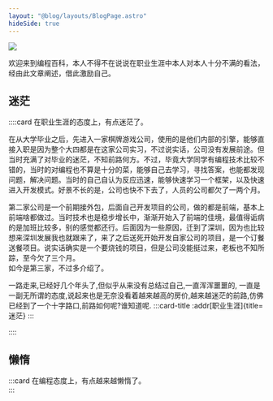 ```yaml
---
layout: "@blog/layouts/BlogPage.astro"
hideSide: true
---
```


![](https://w.wallhaven.cc/full/zy/wallhaven-zyxvqy.jpg)

欢迎来到编程百科，本人不得不在说说在职业生涯中本人对本人十分不满的看法，经由此文章阐述，借此激励自己。

## 迷茫

::::card
在职业生涯的态度上，有点迷茫了。  

在从大学毕业之后，先进入一家棋牌游戏公司，使用的是他们内部的引擎，能够直接入职是因为整个大四都是在这家公司实习，不过说实话，公司没有发展前途。但当时充满了对毕业的迷茫，不知前路何方。不过，毕竟大学同学有编程技术比较不错的，当时的对编程也不算是十分的菜，能够自己去学习，寻找答案，也能都发现问题，解决问题。当时的自己自认为反应迅速，能够快速学习一个框架，以及快速进入开发模式。好景不长的是，公司也快不下去了，人员的公司都欠了一两个月。  

第二家公司是一个前期接外包，后面自己开发项目的公司，做的都是前端，基本上前端啥都做过。当时技术也是稳步增长中，渐渐开始入了前端的佳境，最值得诟病的是加班比较多，别的感觉都还行。后面因为一些原因，迁到了深圳，因为也比较想来深圳发展我也就跟来了，来了之后送死开始开发自家公司的项目，是一个订餐送餐项目。说实话确实是一个要烧钱的项目，但是公司没能挺过来，老板也不知所踪，至今欠了三个月。  
如今是第三家，不过多介绍了。  

一路走来,已经好几个年头了,但似乎从来没有总结过自己,一直浑浑噩噩的, 一直是一副无所谓的态度,说起来也是无奈没看着越来越高的房价,越来越迷茫的前路,仿佛已经到了一个十字路口,前路如何呢?谁知道呢.
:::card-title
:addr[职业生涯]{title=迷茫}
:::

::::

## 懒惰

:::card
在编程态度上，有点越来越懒惰了。  
:::
